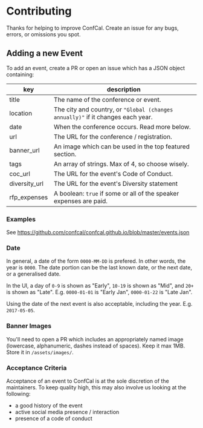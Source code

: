 # Contributing

Thanks for helping to improve ConfCal. Create an issue for any bugs, errors,
or omissions you spot.

## Adding a new Event

To add an event, create a PR or open an issue which has a JSON object containing:

| key | description |
|-----|-------------|
| title| The name of the conference or event. |
| location | The city and country, or `"Global (changes annually)"` if it changes each year. |
| date | When the conference occurs. Read more below. |
| url | The URL for the conference / registration. |
| banner_url | An image which can be used in the top featured section. |
| tags | An array of strings. Max of 4, so choose wisely. |
| coc_url | The URL for the event's Code of Conduct. |
| diversity_url | The URL for the event's Diversity statement |
| rfp_expenses | A boolean: `true` if some or all of the speaker expenses are paid. |

### Examples

See https://github.com/confcal/confcal.github.io/blob/master/events.json

### Date

In general, a date of the form `0000-MM-DD` is prefered. In other words, the
year is `0000`. The date portion can be the last known date, or the next date,
or a generalised date.

In the UI, a day of `0-9` is shown as "Early", `10-19` is shown as "Mid",
and `20+` is shown as "Late". E.g. `0000-01-01` is "Early Jan",
`0000-01-22` is "Late Jan".

Using the date of the next event is also acceptable, including the year. E.g.
`2017-05-05`.

### Banner Images

You'll need to open a PR which includes an appropriately named image (lowercase,
alphanumeric, dashes instead of spaces). Keep it max 1MB. Store it in
`/assets/images/`.

### Acceptance Criteria

Acceptance of an event to ConfCal is at the sole discretion of the maintainers.
To keep quality high, this may also involve us looking at the following:

  - a good history of the event
  - active social media presence / interaction
  - presence of a code of conduct
